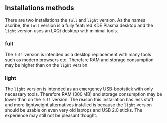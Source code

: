 ## Installations methods

There are two installations the `full` and `light` version.
As the names ascribe, the `full` version is a fully featured KDE Plasma desktop and the `light` version uses an LXQt desktop with minimal tools.

### full
The `full` version is intended as a desktop replacement with many tools such as modern browsers etc. Therefore RAM and storage consumption may be higher than on the `light` version.

### light
The `light` version is intended as an emergency USB-bootstick with only necessary tools. Therefore RAM (300 MB) and storage consumption may be lower than on the `full` version. The reason this installation has less stuff and more lightweight alternatives installed is because the `light` version should be usable on even very old laptops and USB 2.0 sticks. The experience may still not be pleasant thought. 

